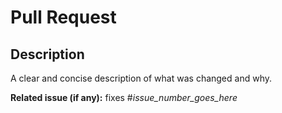 # Pull Request

## Description

A clear and concise description of what was changed and why.

**Related issue (if any):** fixes #*issue_number_goes_here*
